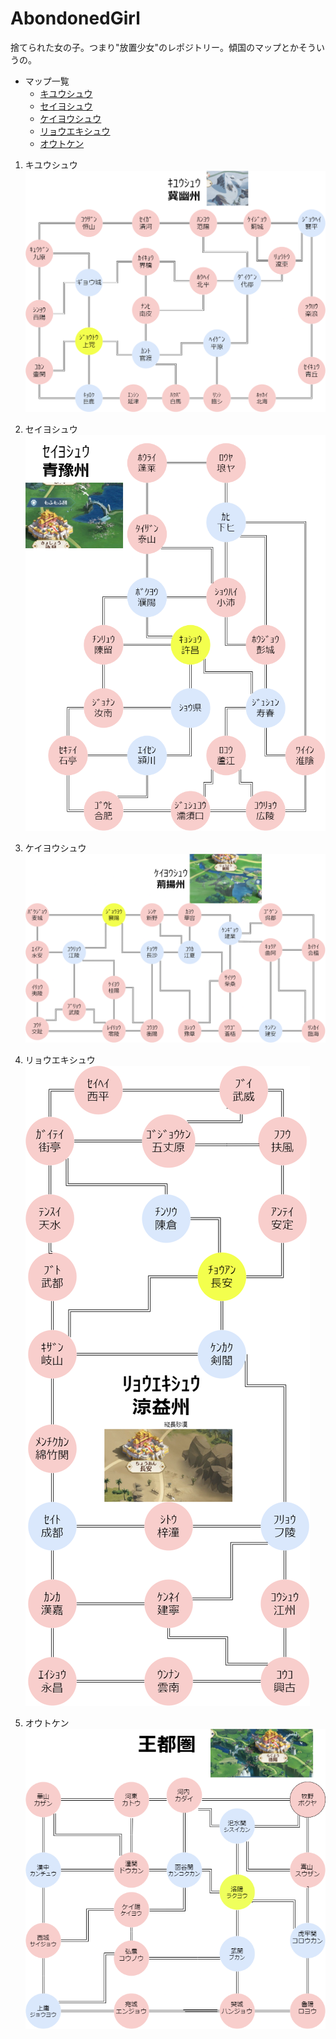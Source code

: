 # AbondonedGirl
捨てられた女の子。つまり"放置少女"のレポジトリー。傾国のマップとかそういうの。

- マップ一覧
  - [キユウシュウ](#kiyu)
  - [セイヨシュウ](#seiyo)
  - [ケイヨウシュウ](#keiyou)
  - [リョウエキシュウ](#ryoueki)
  - [オウトケン](#outo)



1. <a id = "kiyu"></a> キユウシュウ
![冀幽州.drawio](.\Castle\png\冀幽州.drawio.png)
2. <a id = "seiyo"></a>セイヨシュウ![青豫州](./Castle/png/青豫州.drawio.png)

3. <a id = "keiyou"></a>ケイヨウシュウ![荊揚州](./Castle/png/荊揚州.drawio.png)

4. <a id = "ryoueki"> </a>リョウエキシュウ![涼益州](./Castle/png/涼益州.drawio.png)

5. <a id = "outo"> </a> オウトケン![王都圏](./Castle/png/王都圏-漢字.drawio.png)

